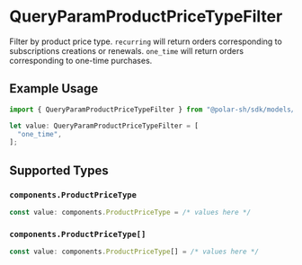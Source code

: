 # QueryParamProductPriceTypeFilter

Filter by product price type. `recurring` will return orders corresponding to subscriptions creations or renewals. `one_time` will return orders corresponding to one-time purchases.

## Example Usage

```typescript
import { QueryParamProductPriceTypeFilter } from "@polar-sh/sdk/models/operations";

let value: QueryParamProductPriceTypeFilter = [
  "one_time",
];
```

## Supported Types

### `components.ProductPriceType`

```typescript
const value: components.ProductPriceType = /* values here */
```

### `components.ProductPriceType[]`

```typescript
const value: components.ProductPriceType[] = /* values here */
```

